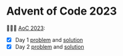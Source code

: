 # Advent of Code 2023

🎄✨🎁 [AoC 2023](https://adventofcode.com/2023/):

- [x] Day 1 [problem](https://adventofcode.com/2023/day/1) and [solution](day1)
- [x] Day 2 [problem](https://adventofcode.com/2023/day/2) and [solution](day2)